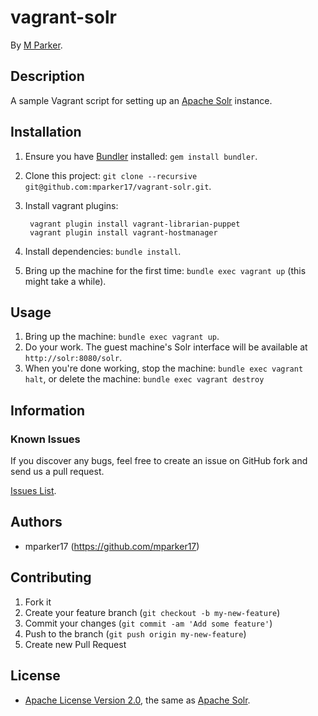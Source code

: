 # vagrant-solr

By [M Parker](https://github.com/mparker17).

## Description

A sample Vagrant script for setting up an [Apache Solr](http://lucene.apache.org/solr/) instance.

## Installation

1. Ensure you have [Bundler](http://bundler.io/) installed: `gem install bundler`.
2. Clone this project: `git clone --recursive git@github.com:mparker17/vagrant-solr.git`.
3. Install vagrant plugins:

		vagrant plugin install vagrant-librarian-puppet
		vagrant plugin install vagrant-hostmanager

4. Install dependencies: `bundle install`.
5. Bring up the machine for the first time: `bundle exec vagrant up` (this might take a while).

## Usage

1. Bring up the machine: `bundle exec vagrant up`.
2. Do your work. The guest machine's Solr interface will be available at `http://solr:8080/solr`.
3. When you're done working, stop the machine: `bundle exec vagrant halt`, or delete the machine: `bundle exec vagrant destroy`


## Information

### Known Issues

If you discover any bugs, feel free to create an issue on GitHub fork and send us a pull request.

[Issues List](https://github.com/mparker17/vagrant-solr/issues).

## Authors

* mparker17 (https://github.com/mparker17)


## Contributing

1. Fork it
2. Create your feature branch (`git checkout -b my-new-feature`)
3. Commit your changes (`git commit -am 'Add some feature'`)
4. Push to the branch (`git push origin my-new-feature`)
5. Create new Pull Request


## License

* [Apache License Version 2.0](http://www.apache.org/licenses/), the same as [Apache Solr](http://lucene.apache.org/solr/).
